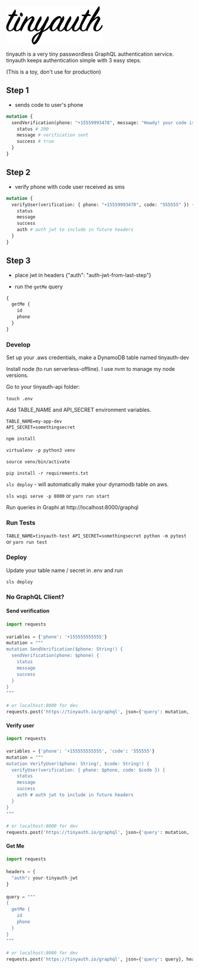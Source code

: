 ![](tinyauthlogo.png)

tinyauth is a very tiny passwordless GraphQL authentication service. tinyauth keeps authentication simple with 3 easy steps. 

(This is a toy, don't use for production)

## Step 1

- sends code to user's phone

```graphql
mutation {
  sendVerification(phone: "+15559993478", message: "Howdy! your code is") {
    status # 200
    message # verification sent
    success # true
  }
}
```

## Step 2

- verify phone with code user received as sms

```graphql
mutation {
  verifyUser(verification: { phone: "+15559993478", code: "555555" }) {
    status
    message
    success
    auth # auth jwt to include in future headers
  }
}
```

## Step 3

- place jwt in headers {"auth": "auth-jwt-from-last-step"}

- run the `getMe` query

```graphql
{
  getMe {
    id
    phone
  }
}
```

### Develop

Set up your .aws credentials, make a DynamoDB table named tinyauth-dev

Install node (to run serverless-offline). I use nvm to manage my node versions.

Go to your tinyauth-api folder:

`touch .env`

Add TABLE_NAME and API_SECRET environment variables.

```console
TABLE_NAME=my-app-dev
API_SECRET=somethingsecret
```

`npm install`

`virtualenv -p python3 venv`

`source venv/bin/activate`

`pip install -r requirements.txt`

`sls deploy` - will automatically make your dynamodb table on aws.

`sls wsgi serve -p 8000` or `yarn run start`

Run queries in Graphi at http://localhost:8000/graphql

### Run Tests

`TABLE_NAME=tinyauth-test API_SECRET=somethingsecret python -m pytest` or `yarn run test`

### Deploy

Update your table name / secret in .env and run

```console
sls deploy
```

### No GraphQL Client?

#### Send verification

```python
import requests

variables = {'phone': '+155555555555'}
mutation = """
mutation SendVerification($phone: String!) {
  sendVerification(phone: $phone) {
    status
    message
    success
  }
}
"""

# or localhost:8000 for dev
requests.post('https://tinyauth.io/graphql', json={'query': mutation, 'variables': variables})
```

#### Verify user

```python
import requests

variables = {'phone': '+155555555555', 'code': '555555'}
mutation = """
mutation VerifyUser($phone: String!, $code: String!) {
  verifyUser(verification: { phone: $phone, code: $code }) {
    status
    message
    success
    auth # auth jwt to include in future headers
  }
}
"""

# or localhost:8000 for dev
requests.post('https://tinyauth.io/graphql', json={'query': mutation, 'variables': variables})
```

#### Get Me

```python
import requests

headers = {
  "auth": your-tinyauth-jwt
}

query = """
{
  getMe {
    id
    phone
  }
}
"""

# or localhost:8000 for dev
requests.post('https://tinyauth.io/graphql', json={'query': query}, headers=headers)
```
